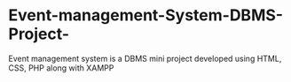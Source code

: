 # Event-management-System-DBMS-Project-
Event management system is a DBMS mini project developed using HTML, CSS, PHP along with XAMPP
